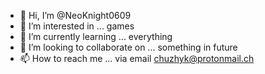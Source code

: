 - 👋 Hi, I’m @NeoKnight0609
- 👀 I’m interested in ... games
- 🌱 I’m currently learning ... everything
- 💞️ I’m looking to collaborate on ... something in future
- 📫 How to reach me ... via email chuzhyk@protonmail.ch

<!---
NeoKnight0609/NeoKnight0609 is a ✨ special ✨ repository because its `README.md` (this file) appears on your GitHub profile.
You can click the Preview link to take a look at your changes.
--->
